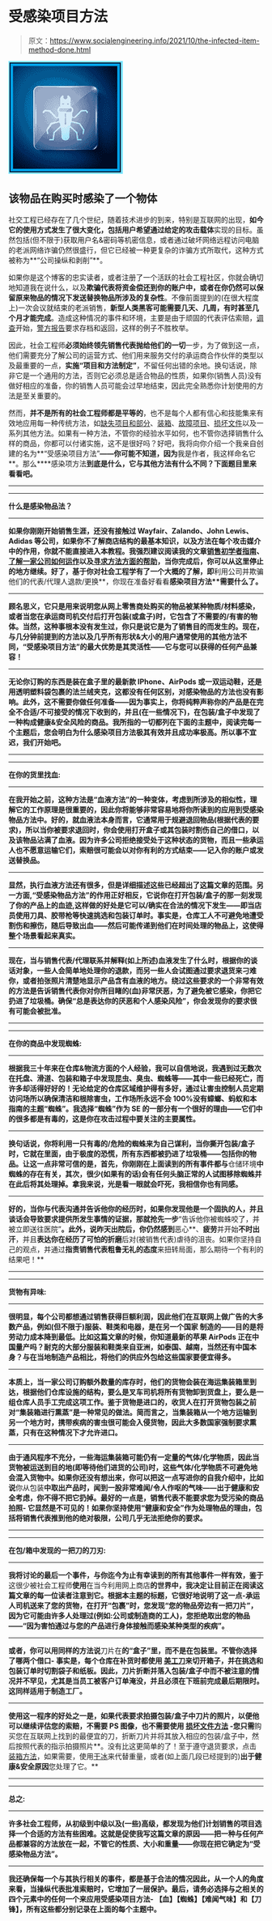 # 受感染项目方法

> 原文：<https://www.socialengineering.info/2021/10/the-infected-item-method-done.html>

[![](img/da64df384f83aef2ac36301b696d8b2b.png)](https://blogger.googleusercontent.com/img/a/AVvXsEg9usqdPF6aLICvm1VGmVMfcw9VUQVx94S7ADHGop6MuQX94a2-8K6NH9r-IC-ntBkuJXkxB0_6vIfryguBjHZ94waE6eFqjTf2ORkQQETcSNssaeWwuAVDYA7Dgi2RuJ8m7h6SX6zGia3RB_uU5tKMXPnOKtSeCYJgwY5xlzjdZj4Ri9n5LZIMV9vX=s226)

## **该物品在购买时感染了一个物体**

社交工程已经存在了几个世纪，随着技术进步的到来，特别是互联网的出现，**如今它的使用方式发生了很大变化，包括用户希望通过给定的攻击载体**实现的目标。虽然包括(但不限于)获取用户名&密码等机密信息，或者通过破坏网络远程访问电脑的老派网络诈骗仍然很盛行，但它已经被一种更复杂的诈骗方式所取代，这种方式被称为**“公司操纵和剥削”**。

 

如果你是这个博客的忠实读者，或者注册了一个活跃的社会工程社区，你就会确切地知道我在说什么，以及**欺骗代表将资金偿还到你的账户中，或者在你仍然可以保留原来物品的情况下发送替换物品所涉及的复杂性**。不像前面提到的(在很大程度上)一次会议就结束的老派销售，**新型人类黑客可能需要几天、几周，有时甚至几个月才能完成**。造成这种情况的事件和环境，主要是由于顽固的代表评估索赔，[调查](https://www.socialengineers.net/2020/04/company-investigation.html)开始，[警方报告](https://www.socialengineers.net/2021/01/filing-police-report.html)要求存档和返回，这样的例子不胜枚举。

 

因此，社会工程师**必须始终领先销售代表抛给他们的一切**一步，为了做到这一点，他们需要充分了解公司的运营方式、他们用来服务交付的承运商合作伙伴的类型以及最重要的一点，**实施“项目和方法制定”**，不留任何出错的余地。换句话说，除非它是一个通用的方法，否则它必须总是适合物品的性质，如果你(销售人员)没有做好相应的准备，你的销售人员可能会过早地结束，因此完全熟悉你计划使用的方法是至关重要的。

 

然而，**并不是所有的社会工程师都是平等的**，也不是每个人都有信心和技能集来有效地应用每一种传统方法，如[缺失项目和部分](https://www.socialengineers.net/2021/06/missing-item-partial-methods.html)、[装箱](https://www.socialengineers.net/2021/02/the-boxing-method.html)、[故障项目](https://www.socialengineers.net/2021/01/the-faulty-item-method.html)、[损坏文件](https://www.socialengineers.net/2021/02/corrupted-file-method.html)以及一系列其他方法。如果有一种方法，不管你的经验水平如何，也不管你选择销售什么样的商品，你都可以付诸实施，这不是很好吗？好吧，我将向你介绍一个我亲自创建的名为**“受感染项目方法”**——你可能不知道，因为**我是作者，我这样命名它**。那么****感染项方法**到底是什么，它与其他方法有什么不同？下面题目里来看看吧。**

 ****

 ****

****什么是感染物品法？****

 ****

**如果你刚刚开始销售生涯，还没有接触过 Wayfair、Zalando、John Lewis、Adidas 等公司，**如果你不了解商店结构的最基本知识，以及方法在每个攻击媒介中的作用，你就不能直接进入本教程**。我强烈建议阅读我的文章[销售初学者指南](https://www.socialengineers.net/2020/09/beginners-guide-to-seing.html)、[了解一家公司如何运作](https://www.socialengineers.net/2021/09/identify-how-company-works.html)以及[寻求方法方面的帮助](https://www.socialengineers.net/2021/03/asking-for-help-with-methods.html)，当你完成后，你可以从这里停止的地方继续。好了，基于你对社会工程学有了一个大概的了解，即**利用公司并欺骗他们的代表/代理人退款/更换**，你现在准备好看看****感染项目方法**需要什么了。****

 ********

****顾名思义，它只是用来说明您从网上零售商处购买的物品被某种物质/材料**感染，或者当您在承运商司机交付后打开包装(或盒子)时，它包含了不需要的/有害的物体**。当然，这种事根本没有发生过，你只是说它是为了销售目的而发生的。现在，与几分钟前提到的方法以及几乎所有形状&大小的用户通常使用的其他方法不同，**“受感染项目方法”的最大优势是其灵活性——它与您可以获得的任何产品兼容！******

 ************

****无论你订购的东西是装在盒子里的最新款 IPhone、AirPods 或一双运动鞋，还是用透明塑料袋包裹的法兰绒夹克，**这都没有任何区别，对感染物品的方法也没有影响**。此外，这不需要你做任何准备——因为事实上，你将纯粹声称你的产品是在完全不合适/不可接受的情况下收到的，并且(在一些情况下)，**在包装/盒子**中发现了一种构成健康&安全风险的商品。我所指的一切都列在下面的主题中，阅读完每一个主题后，您会明白为什么**感染项目方法极其有效并且成功率极高**。所以事不宜迟，我们开始吧。****

 ********

 ********

******在你的货里找血:******

 ********

****在我开始之前，**这种方法是“血液方法”**的一种变体，考虑到所涉及的相似性，理解它的工作原理是很重要的，因此你将能够非常容易地将你所读到的应用到受感染物品方法中。好的，**就血液法本身而言，它通常用于规避退回物品**(根据代表的要求)，所以当你被要求退回时，你会使用打开盒子或其包装时割伤自己的借口，以及**该物品沾满了血液**。因为许多公司拒绝接受处于这种状态的货物，而且一些承运人也不愿意运输它们，索赔很可能会以对你有利的方式结束——记入你的账户或发送替换品。****

 ********

****显然，执行血液方法还有很多，但是详细描述这些已经超出了这篇文章的范围。**另一方面,“受感染物品方法”的作用正好相反，它说你在打开包装/盒子的那一刻发现了你的产品上的血迹**,这样做的好处是**它可以/确实在合法的情况下发生**——即当店员使用刀具、胶带枪等快速挑选和包装订单时。事实是，仓库工人**不可避免地遭受割伤和擦伤**，随后导致出血——然后可能**传递到他们在**时间处理的物品上，这使得整个场景看起来真实。****

 ********

****现在，当与销售代表/代理联系并解释(如上所述)血液发生了什么时，根据你的谈话对象，一些人会简单地处理你的退款，而另一些人会试图通过**要求退货来刁难你，或者拍张照片清楚地显示产品含有血液的地方**。绕过这些要求的一个非常有效的方法是告诉销售代表**你对你所目睹的(血)**非常厌恶，为了避免被它感染，你把它扔进了垃圾桶。确保**“总是表达你的厌恶和个人感染风险”**，你会发现你的要求很有可能会被批准。****

 ********

 ********

******在你的商品中发现蜘蛛:******

 ********

****根据我三十年来在仓库&物流方面的个人经验，我可以自信地说，我遇到过无数次在托盘、滑道、包装和箱子中发现**昆虫、臭虫、蜘蛛等——其中一些已经死亡，而许多却活得好好的！无论给定的仓库区域维护得有多好，通过让害虫控制人员定期访问场所以确保清洁和根除害虫，**工作场所永远不会 100%没有蟑螂、蚂蚁和本指南的主题“蜘蛛”**。我选择**“蜘蛛”**作为 SE 的一部分有一个很好的理由——**它们中的很多都是有毒的**，这是你在攻击过程中要关注的主要属性。******

 ****

**换句话说，**你将利用一只有毒的/危险的蜘蛛来为自己谋利，当你撕开包装/盒子时，它就在里面**，由于极度的恐慌，所有东西都被扔进了垃圾桶——包括你的物品。让这一点非常可信的是，首先，你刚刚在上面读到的所有事件都与**仓储环境**中蜘蛛的存在有关，其次，**很少(如果有的话)会有任何头脑正常的人试图移除蜘蛛**并在此后将其处理掉。拿我来说，光是看一眼就会吓死，我相信你也有同感。**

 ****

**好的，当你与代表沟通并告诉他你的经历时，如果你发现他是一个固执的人，并且谈话会导致要求提供所发生事情的证据，那就抢先一步**“告诉他你被蜘蛛咬了，并被立即送往医院”**。此外，说昨天出院后，你仍然感到**恶心**、**疲劳**并开始**不时出汗**，并且**表达你在经历了可怕的折磨**后对(被销售代表)虐待的沮丧。如果你坚持自己的观点，并通过**指责销售代表粗鲁无礼的态度**来扭转局面，那么期待一个有利的结果吧！**

 ****

 ****

****货物有异味:****

 ****

**很明显，每个公司都想通过销售获得巨额利润，因此他们在互联网上做广告的大多数产品，例如(但不限于)服装、鞋类和电器，**是在另一个国家** **制造的——目的是将劳动力成本降到最低**。比如这篇文章的时候，你知道最新的苹果 AirPods 正在中国量产吗？耐克的大部分服装和鞋类来自亚洲，如泰国、越南，当然还有中国本身？与在当地制造产品相比，将他们的供应外包给这些国家要便宜得多。**

 ****

**本质上，当一家公司订购额外数量的库存时，**他们的货物会装在海运集装箱里到达**，根据他们仓库设施的结构，要么是叉车司机将所有货物卸到货盘上，要么是一组仓库人员手工完成这项工作。**鉴于货物是进口的，收货人在打开货物包装之前对“集装箱进行熏蒸”是一种常见的做法**。简而言之，当集装箱从一个地方运输到另一个地方时，携带疾病的害虫很可能会入侵货物，因此大多数国家强制要求熏蒸，只有在这种情况下才允许进口。**

 ****

**由于通风程序不充分，**一些海运集装箱可能仍有一定量的气体/化学物质，因此当货物被运送到目的地(即等待他们进货的公司)时，这些气体/化学物质不可避免地会混入货物中**。如果你还没有想出来，你可以把这一点写进你的自我介绍中，比如说**你从包装**中取出产品时，闻到一股非常难闻/令人作呕的气味——出于健康和安全考虑，你不得不把它扔掉。最好的一点是，销售代表不能要求您为受污染的商品拍照- **它显然是不可见的！**如果你坚持使用**“健康和安全”**作为处理物品的理由，包括**将销售代表推到他的绝对极限**，公司几乎无法拒绝你的要求。**

 ****

 ****

****在包/箱中发现的一把刀的刀刃:****

 ****

**我将讨论的最后一个事件，与你迄今为止有幸读到的所有其他事件一样有效，鉴于**这很少被社会工程师**使用**在当今利用网上商店**的世界中，我决定让目前正在阅读这篇文章的每一位读者注意到它。根据本主题的标题，它很好地说明了这一点-承运人司机送来了您的货物，**在打开“包裹”时，您发现“您的物品旁边有一把刀片”**，因为它可能由许多人处理过(例如:公司或制造商的工人)，**您拒绝取出您的物品——“因为害怕通过与您的产品进行身体接触而感染某种类型的疾病”**。**

 ****

**或者，你可以用同样的方法说**刀片在**的“盒子”里，而不是在包装里。不管你选择了哪两个借口- **事实是，每个仓库在补货时都使用** [美工刀](https://www.amazon.com/Utility-Knives/b?ie=UTF8&node=553240)来切开箱子，并在挑选和包装订单时切割袋子和纸板。因此，**刀片折断并落入包装/盒子中而不被注意的情况并不罕见**，尤其是当员工被客户订单淹没，并且必须在下班前完成最后期限时。 这同样适用于制造工厂。**

 ****

**使用这一程序的好处之一是，如果代表要求拍摄包装/盒子中刀片的照片，以便他可以继续评估您的索赔，**不需要 PS 图像，也不需要使用** [损坏文件方法](https://www.socialengineers.net/2021/02/corrupted-file-method.html) -您只需**购买您在互联网上找到的最便宜的刀，折断刀片并将其放入相应的包装/盒子中，然后按照代表的指示拍摄照片**。没有比这更简单的了！至于遵守退货要求，点击[装箱方法](https://www.socialengineers.net/2021/02/the-boxing-method.html)，如果需要，使用[干冰](https://www.socialengineers.net/2020/06/seing-using-dry-ice.html)来代替重量，或者(如上面几段已经提到的)**出于健康&安全原因**您处理了它。**

 ****

 ****

****总之:****

 ****

**许多社会工程师，从初级到中级以及(一些)高级，都发现为他们计划销售的项目选择一个合适的方法有些困难。这就是促使我写这篇文章的原因——**把一种与任何产品都兼容的方法放在一起，不管它的性质、大小和重量——你现在把它确定为“受感染物品方法”**。**

 ****

**我还确保每一个与其执行相关的事件，**都是基于合法的情况**因此，从一个人的角度来看，当操纵代表批准索赔时，它增加了一层保护。最后，请务必选择与之相关的四个元素中的任何一个来应用受感染项目方法- **【血】****【蜘蛛】****【难闻气味】**和**【刀锋】**，所有这些都分别记录在上面的每个主题中。**